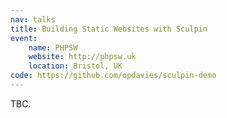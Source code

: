 ```yaml
---
nav: talks
title: Building Static Websites with Sculpin
event:
    name: PHPSW
    website: http://phpsw.uk
    location: Bristol, UK
code: https://github.com/opdavies/sculpin-demo
---
```

TBC.

